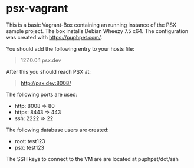 psx-vagrant
===========

This is a basic Vagrant-Box containing an running instance of the PSX sample 
project. The box installs Debian Wheezy 7.5 x64. The configuration was created 
with https://puphpet.com/.

You should add the following entry to your hosts file:
> 127.0.0.1         psx.dev

After this you should reach PSX at:
> http://psx.dev:8008/

The following ports are used:

 - http: 8008 => 80
 - https: 8443 => 443
 - ssh: 2222 => 22

The following database users are created:

 - root: test123
 - psx: test123

The SSH keys to connect to the VM are are located at puphpet/dot/ssh
